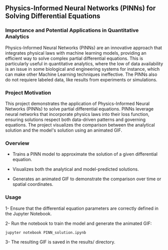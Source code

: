 ## Physics-Informed Neural Networks (PINNs) for Solving Differential Equations

### Importance and Potential Applications in Quantitative Analytics

Physics-Informed Neural Networks (PINNs) are an innovative approach that integrates physical laws with machine learning models, providing an efficient way to solve complex partial differential equations. This is particularly useful in quantitative analytics, where the low of data availability is an issue in some biological and engineering systems for instance, which can make other Machine Learning techniques  ineffective. The PINNs also do not requiere labeled data, like results from experiments or simulations.

### Project Motivation

This project demonstrates the application of Physics-Informed Neural Networks (PINNs) to solve partial differential equations. PINNs leverage neural networks that incorporate physics laws into their loss function, ensuring solutions respect both data-driven patterns and governing equations. The project visualizes the comparison between the analytical solution and the model's solution using an animated GIF.


### Overview

* Trains a PINN model to approximate the solution of a given differential equation.

* Visualizes both the analytical and model-predicted solutions.

* Generates an animated GIF to demonstrate the comparison over time or spatial coordinates.


### Usage

1- Ensure that the differential equation parameters are correctly defined in the Jupyter Notebook.

2- Run the notebook to train the model and generate the animated GIF:

```bash
jupyter notebook PINN_solution.ipynb
```

3- The resulting GIF is saved in the results/ directory.
